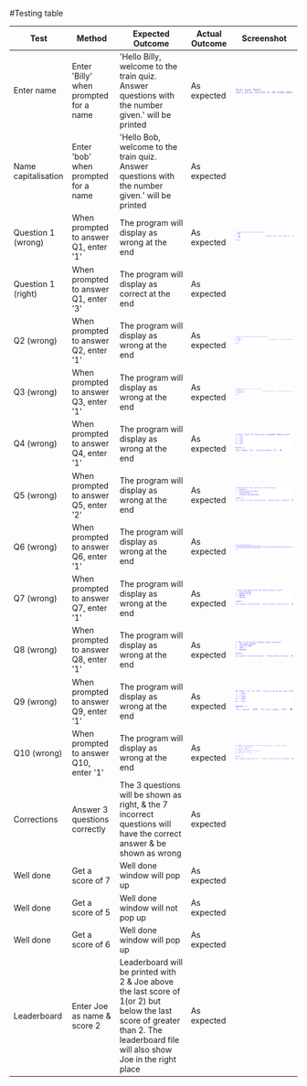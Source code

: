 #Testing table

Test | Method | Expected Outcome | Actual Outcome | Screenshot
------------ | ------------ | ------------ | ------------ | ------------
Enter name | Enter 'Billy' when prompted for a name | 'Hello Billy, welcome to the train quiz. Answer questions with the number given.' will be printed | As expected | ![alt text](https://raw.githubusercontent.com/12johnsonf/Quiz1/master/screenshots/testing/enterName.png)
Name capitalisation | Enter 'bob' when prompted for a name | 'Hello Bob, welcome to the train quiz. Answer questions with the number given.' will be printed | As expected |
Question 1 (wrong) | When prompted to answer Q1, enter '1' | The program will display as wrong at the end | As expected | ![alt text](https://raw.githubusercontent.com/12johnsonf/Quiz1/master/screenshots/testing/q1W.png)
Question 1 (right) | When prompted to answer Q1, enter '3' | The program will display as correct at the end | As expected |
Q2 (wrong) | When prompted to answer Q2, enter '1' | The program will display as wrong at the end | As expected | ![alt text](https://raw.githubusercontent.com/12johnsonf/Quiz1/master/screenshots/testing/q2W.png)
Q3 (wrong) | When prompted to answer Q3, enter '1' | The program will display as wrong at the end | As expected | ![alt text](https://raw.githubusercontent.com/12johnsonf/Quiz1/master/screenshots/testing/q3W.png)
Q4 (wrong) | When prompted to answer Q4, enter '1' | The program will display as wrong at the end | As expected |![alt text](https://raw.githubusercontent.com/12johnsonf/Quiz1/master/screenshots/testing/q4W.png)
Q5 (wrong) | When prompted to answer Q5, enter '2' | The program will display as wrong at the end | As expected |![alt text](https://raw.githubusercontent.com/12johnsonf/Quiz1/master/screenshots/testing/q5W.png)
Q6 (wrong) | When prompted to answer Q6, enter '1' | The program will display as wrong at the end | As expected |![alt text](https://raw.githubusercontent.com/12johnsonf/Quiz1/master/screenshots/testing/q6W.png)
Q7 (wrong) | When prompted to answer Q7, enter '1' | The program will display as wrong at the end | As expected |![alt text](https://raw.githubusercontent.com/12johnsonf/Quiz1/master/screenshots/testing/q7W.png)
Q8 (wrong) | When prompted to answer Q8, enter '1' | The program will display as wrong at the end | As expected |![alt text](https://raw.githubusercontent.com/12johnsonf/Quiz1/master/screenshots/testing/q8W.png)
Q9 (wrong) | When prompted to answer Q9, enter '1' | The program will display as wrong at the end | As expected |![alt text](https://raw.githubusercontent.com/12johnsonf/Quiz1/master/screenshots/testing/q9W.png)
Q10 (wrong) | When prompted to answer Q10, enter '1' | The program will display as wrong at the end | As expected |![alt text](https://raw.githubusercontent.com/12johnsonf/Quiz1/master/screenshots/testing/q10W.png)
Corrections | Answer 3 questions correctly | The 3 questions will be shown as right, & the 7 incorrect questions will have the correct answer & be shown as wrong | As expected |
Well done | Get a score of 7 | Well done window will pop up | As expected |
Well done | Get a score of 5 | Well done window will not pop up | As expected |
Well done | Get a score of 6 | Well done window will pop up | As expected |
Leaderboard | Enter Joe as name & score 2 | Leaderboard will be printed with 2 & Joe above the last score of 1(or 2) but below the last score of greater than 2. The leaderboard file will also show Joe in the right place | As expected |
